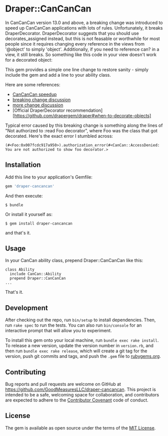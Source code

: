 # Draper::CanCanCan

In CanCanCan version 13.0 and above, a breaking change was introduced to speed up CanCanCan applications with lots
of rules. Unfortunately, it breaks DraperDecorator. DraperDecorator suggests that you should use decorates_assigned instead, but this is not feasable or worthwhile for most people since it requires changing every reference in the views from '@object' to simply 'object'. Additionally, if you need to reference can? in a view, it still breaks. So something like this code in your view doesn't work for a decorated object: 

This gem provides a simple one line change to restore sanity - simply include the gem and add a line to your ability class.

Here are some references:
* [CanCanCan speedup](https://github.com/CanCanCommunity/cancancan/pull/178)
* [breaking change discussion](https://github.com/CanCanCommunity/cancancan/pull/257)
* [more change discussion](https://github.com/CanCanCommunity/cancancan/issues/255)
* [Official DraperDecorator recommendation][https://github.com/drapergem/draper#when-to-decorate-objects]

Typical error caused by this breaking change is something along the lines of "Not authorized to :read Foo decorator", where Foo was the class that got decorated. Here's the exact error I stumbled across:

    (#<Foo:0x007fcdc917a950>).authorization_error(#<CanCan::AccessDenied: You are not authorized to show foo decorator.>


## Installation

Add this line to your application's Gemfile:

```ruby
gem 'draper-cancancan'
```

And then execute:

    $ bundle

Or install it yourself as:

    $ gem install draper-cancancan



and that's it.

## Usage

In your CanCan ability class, prepend Draper::CanCanCan like this:

```
class Ability 
  include CanCan::Ability
  prepend Draper::CanCanCan
...
```

That's it.

## Development

After checking out the repo, run `bin/setup` to install dependencies. Then, run `rake spec` to run the tests. You can also run `bin/console` for an interactive prompt that will allow you to experiment.

To install this gem onto your local machine, run `bundle exec rake install`. To release a new version, update the version number in `version.rb`, and then run `bundle exec rake release`, which will create a git tag for the version, push git commits and tags, and push the `.gem` file to [rubygems.org](https://rubygems.org).

## Contributing

Bug reports and pull requests are welcome on GitHub at https://github.com/GoodMeasuresLLC/draper-cancancan. This project is intended to be a safe, welcoming space for collaboration, and contributors are expected to adhere to the [Contributor Covenant](contributor-covenant.org) code of conduct.


## License

The gem is available as open source under the terms of the [MIT License](http://opensource.org/licenses/MIT).

